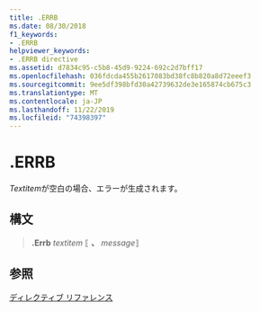 ```yaml
---
title: .ERRB
ms.date: 08/30/2018
f1_keywords:
- .ERRB
helpviewer_keywords:
- .ERRB directive
ms.assetid: d7834c95-c5b8-45d9-9224-692c2d7bff17
ms.openlocfilehash: 036fdcda455b2617083bd38fc8b820a8d72eeef3
ms.sourcegitcommit: 9ee5df398bfd30a42739632de3e165874cb675c3
ms.translationtype: MT
ms.contentlocale: ja-JP
ms.lasthandoff: 11/22/2019
ms.locfileid: "74398397"
---
```

# <a name="errb"></a>.ERRB

*Textitem*が空白の場合、エラーが生成されます。

## <a name="syntax"></a>構文

> **.Errb** *textitem* ⟦ __、__ *message*⟧

## <a name="see-also"></a>参照

[ディレクティブ リファレンス](../../assembler/masm/directives-reference.md)
